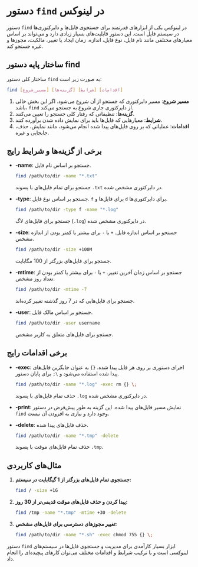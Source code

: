 
# دستور `find` در لینوکس

دستور `find` در لینوکس یکی از ابزارهای قدرتمند برای جستجوی فایل‌ها و دایرکتوری‌ها در سیستم فایل است. این دستور قابلیت‌های بسیار زیادی دارد و می‌تواند بر اساس معیارهای مختلفی مانند نام فایل، نوع فایل، اندازه، زمان ایجاد یا تغییر، مالکیت، مجوزها و غیره جستجو کند.

## ساختار پایه دستور find

ساختار کلی دستور `find` به صورت زیر است:

```bash
find [مسیر_شروع] [گزینه‌ها] [شرایط] [اقدامات]
```

1. **مسیر شروع**: مسیر دایرکتوری که جستجو از آن شروع می‌شود. اگر این بخش خالی باشد، `find` از دایرکتوری جاری شروع به جستجو می‌کند.
2. **گزینه‌ها**: تنظیماتی که رفتار کلی جستجو را تعیین می‌کنند.
3. **شرایط**: معیارهایی که فایل‌ها باید برای نمایش داده شدن برآورده کنند.
4. **اقدامات**: عملیاتی که بر روی فایل‌های پیدا شده انجام می‌شود، مانند نمایش، حذف، جابجایی و غیره.

## برخی از گزینه‌ها و شرایط رایج

- **-name**: جستجو بر اساس نام فایل.
  ```bash
  find /path/to/dir -name "*.txt"
  ```
  جستجو برای تمام فایل‌های با پسوند `.txt` در دایرکتوری مشخص شده.

- **-type**: جستجو بر اساس نوع فایل. `f` برای فایل‌ها و `d` برای دایرکتوری‌ها.
  ```bash
  find /path/to/dir -type f -name "*.log"
  ```
  جستجو برای فایل‌های لاگ (`.log`) در دایرکتوری مشخص شده.

- **-size**: جستجو بر اساس اندازه فایل. `+` یا `-` برای بیشتر یا کمتر بودن از اندازه مشخص.
  ```bash
  find /path/to/dir -size +100M
  ```
  جستجو برای فایل‌های بزرگتر از 100 مگابایت.

- **-mtime**: جستجو بر اساس زمان آخرین تغییر. `+` یا `-` برای بیشتر یا کمتر بودن از تعداد روز مشخص.
  ```bash
  find /path/to/dir -mtime -7
  ```
  جستجو برای فایل‌هایی که در 7 روز گذشته تغییر کرده‌اند.

- **-user**: جستجو بر اساس مالک فایل.
  ```bash
  find /path/to/dir -user username
  ```
  جستجو برای فایل‌های متعلق به کاربر مشخص.

## برخی اقدامات رایج

- **-exec**: اجرای دستوری بر روی هر فایل پیدا شده. `{}` به عنوان جایگزین فایل‌های پیدا شده استفاده می‌شود و `\;` برای پایان دستور.
  ```bash
  find /path/to/dir -name "*.log" -exec rm {} \;
  ```
  حذف تمام فایل‌های با پسوند `.log` در دایرکتوری مشخص شده.

- **-print**: نمایش مسیر فایل‌های پیدا شده. این گزینه به طور پیش‌فرض در دستور `find` وجود دارد و نیازی به افزودن آن نیست.

- **-delete**: حذف فایل‌های پیدا شده.
  ```bash
  find /path/to/dir -name "*.tmp" -delete
  ```
  حذف تمام فایل‌های موقت با پسوند `.tmp`.

## مثال‌های کاربردی

1. **جستجوی تمام فایل‌های بزرگتر از 1 گیگابایت در سیستم:**
   ```bash
   find / -size +1G
   ```

2. **پیدا کردن و حذف فایل‌های موقت قدیمی‌تر از 30 روز:**
   ```bash
   find /tmp -name "*.tmp" -mtime +30 -delete
   ```

3. **تغییر مجوزهای دسترسی برای فایل‌های مشخص:**
   ```bash
   find /path/to/dir -name "*.sh" -exec chmod 755 {} \;
   ```

دستور `find` ابزار بسیار کارآمدی برای مدیریت و جستجوی فایل‌ها در سیستم‌های لینوکسی است و با ترکیب شرایط و اقدامات مختلف می‌توان کارهای پیچیده‌ای را انجام داد.
